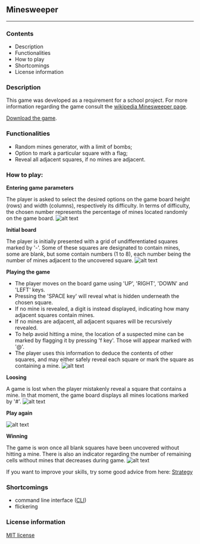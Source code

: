 ## Minesweeper
___


### Contents

* Description
* Functionalities
* How to play
* Shortcomings
* License information


### Description
This game was developed as a requirement for a school project.
For more information regarding the game consult the [wikipedia Minesweeper page](https://en.wikipedia.org/wiki/Minesweeper_(video_game)).

[Download the game](https://github.com/ioanabirsan/minesweeper/blob/master/Release/minesweeper.exe).


### Functionalities
* Random mines generator, with a limit of bombs;
* Option to mark a particular square with a flag;
* Reveal all adjacent squares, if no mines are adjacent.


### How to play:

**Entering game parameters**

The player is asked to select the desired options on the game board height (rows) and width (columns), respectively its difficulty. In terms of difficulty, the chosen number represents the percentage of mines located randomly on the game board.
![alt text](https://github.com/ioanabirsan/minesweeper/raw/master/screenshots/enter-game-parameters.png)

**Initial board**

The player is initially presented with a grid of undifferentiated squares marked by '-'. Some of these squares are designated to contain mines, some are blank, but some contain numbers (1 to 8), each number being the number of mines adjacent to the uncovered square. 
![alt text](https://github.com/ioanabirsan/minesweeper/raw/master/screenshots/initial-board.png)

**Playing the game**

- The player moves on the board game using 'UP', 'RIGHT', 'DOWN' and 'LEFT' keys. 
- Pressing the 'SPACE key' will reveal what is hidden underneath the chosen square. 
- If no mine is revealed, a digit is instead displayed, indicating how many adjacent squares contain mines. 
- If no mines are adjacent, all adjacent squares will be recursively revealed. 
- To help avoid hitting a mine, the location of a suspected mine can be marked by flagging it by pressing 'f key'. Those will appear marked with '@'. 
- The player uses this information to deduce the contents of other squares, and may either safely reveal each square or mark the square as containing a mine.
![alt text](https://github.com/ioanabirsan/minesweeper/raw/master/screenshots/making-moves.png)

**Loosing**

A game is lost when the player mistakenly reveal a square that contains a mine. In that moment, the game board displays all mines locations marked by '#'.
![alt text](https://github.com/ioanabirsan/minesweeper/raw/master/screenshots/game-over.png)

**Play again**

![alt text](https://github.com/ioanabirsan/minesweeper/raw/master/screenshots/play-again.png)

**Winning**

The game is won once all blank squares have been uncovered without hitting a mine. There is also an indicator regarding the number of remaining cells without mines that decreases during game.
![alt text](https://github.com/ioanabirsan/minesweeper/raw/master/screenshots/win-game.png)

If you want to improve your skills, try some good advice from here: [Strategy](http://www.minesweeper.info/wiki/Strategy)


### Shortcomings
* command line interface ([CLI](https://en.wikipedia.org/wiki/Command-line_interface))
* flickering


### License information
[MIT license](https://github.com/ioanabirsan/minesweeper/blob/master/License.md)
